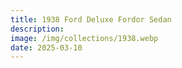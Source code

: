 ```yaml
---
title: 1938 Ford Deluxe Fordor Sedan
description: 
image: /img/collections/1938.webp
date: 2025-03-10
---
```


